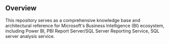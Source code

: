 ## Overview
This repository serves as a comprehensive knowledge base and architectural reference for Microsoft's Business Intelligence (BI) ecosystem, including Power BI, PBI Report Server/SQL Server Reporting Service, SQL server analysis service.

